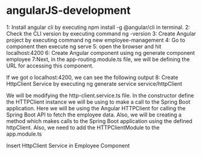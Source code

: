 # angularJS-development
1: Install angular cli by executing npm install -g @angular/cli in terminal.
2: Check the CLI version by executing command ng -version
3: Create Angular project by executing command ng new employee-management
4: Go to component then execute ng serve
5: open the browser and hit localhost:4200
6: Create Angular component using ng generate component employee
7:Next, in the app-routing.module.ts file, we will be defining the URL for accessing this component.

If we got o localhost:4200, we can see the following output 
8: Create HttpClient Service by executing 
ng generate service service/httpClient

We will be modifying the http-client.service.ts file. In the constructor define the HTTPClient instance we will be using to make a call to the Spring Boot application. Here we will be using the Angular HTTPClient for calling the Spring Boot API to fetch the employee data. Also, we will be creating a method which makes calls to the Spring Boot application using the defined httpClient. Also, we need to add the HTTPClientModule to the app.module.ts

Insert HttpClient Service in Employee Component
